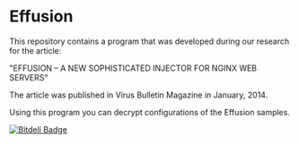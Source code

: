 Effusion
========

This repository contains a program that was developed during our research for the article:

"EFFUSION – A NEW SOPHISTICATED INJECTOR FOR NGINX WEB SERVERS" 

The article was published in Virus Bulletin Magazine in January, 2014.

Using this program you can decrypt configurations of the Effusion samples. 


[![Bitdeli Badge](https://d2weczhvl823v0.cloudfront.net/e-sidorov/effusion/trend.png)](https://bitdeli.com/free "Bitdeli Badge")

